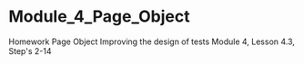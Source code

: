 # Module_4_Page_Object
Homework Page Object
Improving the design of tests
Module 4, Lesson 4.3, Step's 2-14